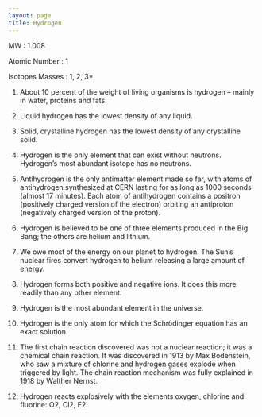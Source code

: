 ```yaml
---
layout: page
title: Hydrogen
---
```


MW : 1.008

Atomic Number : 1

Isotopes Masses : 1, 2, 3*


1. About 10 percent of the weight of living organisms is hydrogen – mainly in water, proteins and fats.

2. Liquid hydrogen has the lowest density of any liquid.

3. Solid, crystalline hydrogen has the lowest density of any crystalline solid.

4. Hydrogen is the only element that can exist without neutrons. Hydrogen’s most abundant isotope has no neutrons.

5. Antihydrogen is the only antimatter element made so far, with atoms of antihydrogen synthesized at CERN lasting for as long as 1000 seconds (almost 17 minutes). Each atom of antihydrogen contains a positron (positively charged version of the electron) orbiting an antiproton (negatively charged version of the proton).

6. Hydrogen is believed to be one of three elements produced in the Big Bang; the others are helium and lithium.

7. We owe most of the energy on our planet to hydrogen. The Sun’s nuclear fires convert hydrogen to helium releasing a large amount of energy.

8. Hydrogen forms both positive and negative ions. It does this more readily than any other element.

9. Hydrogen is the most abundant element in the universe.

10. Hydrogen is the only atom for which the Schrödinger equation has an exact solution.

11. The first chain reaction discovered was not a nuclear reaction; it was a chemical chain reaction. It was discovered in 1913 by Max Bodenstein, who saw a mixture of chlorine and hydrogen gases explode when triggered by light. The chain reaction mechanism was fully explained in 1918 by Walther Nernst.

12. Hydrogen reacts explosively with the elements oxygen, chlorine and fluorine: O2, Cl2, F2.